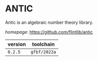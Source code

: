 # ANTIC

Antic is an algebraic number theory library.

*homepage*: <https://github.com/flintlib/antic>

version | toolchain
--------|----------
``0.2.5`` | ``gfbf/2022a``
